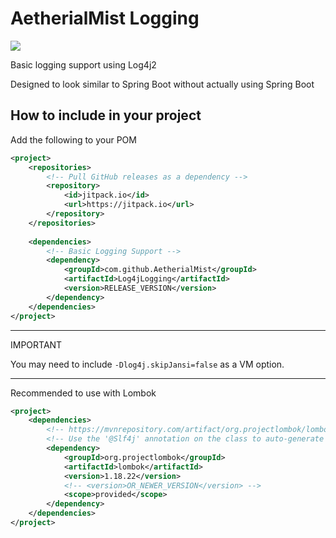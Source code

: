 # AetherialMist Logging

[![](https://jitpack.io/v/AetherialMist/Log4jLogging.svg)](https://jitpack.io/#AetherialMist/Log4jLogging)


Basic logging support using Log4j2

Designed to look similar to Spring Boot without actually using Spring Boot

## How to include in your project

Add the following to your POM

```xml
<project>
    <repositories>
        <!-- Pull GitHub releases as a dependency -->
        <repository>
            <id>jitpack.io</id>
            <url>https://jitpack.io</url>
        </repository>
    </repositories>
    
    <dependencies>
        <!-- Basic Logging Support -->
        <dependency>
            <groupId>com.github.AetherialMist</groupId>
            <artifactId>Log4jLogging</artifactId>
            <version>RELEASE_VERSION</version>
        </dependency>
    </dependencies>
</project>
```

---

IMPORTANT

You may need to include `-Dlog4j.skipJansi=false` as a VM option.

---

Recommended to use with Lombok

```xml
<project>
    <dependencies>
        <!-- https://mvnrepository.com/artifact/org.projectlombok/lombok -->
        <!-- Use the '@Slf4j' annotation on the class to auto-generate the Logger 'log' -->
        <dependency>
            <groupId>org.projectlombok</groupId>
            <artifactId>lombok</artifactId>
            <version>1.18.22</version>
            <!-- <version>OR_NEWER_VERSION</version> -->
            <scope>provided</scope>
        </dependency>
    </dependencies>
</project>
```
